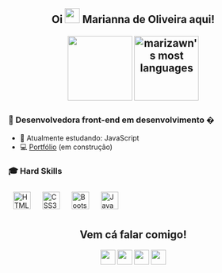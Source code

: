 
 <h2 align="center"> Oi <img src="https://raw.githubusercontent.com/kaueMarques/kaueMarques/master/hi.gif" width="30px"> Marianna de Oliveira aqui! </p>


<img height="130em" src="https://github-readme-stats.vercel.app/api?username=marizawndev&show_icons=true&theme=jolly&layout=compact&hide_border=true&include_all_commits=true&count_private=true"/>
<img height="130em" src="https://github-readme-stats.vercel.app/api/top-langs/?username=marizawndev&layout=compact&theme=jolly&hide_border=true" alt="marizawn's most languages"/>


### 🚧 Desenvolvedora front-end em desenvolvimento �
- 🌱 Atualmente estudando: JavaScript
- 💻 <a href="">Portfólio</a> (em construção)
    
### 🎓 Hard Skills
<div>  
<img style="margin: 10px" src="https://profilinator.rishav.dev/skills-assets/html5-original-wordmark.svg" alt="HTML5"  width="35" height="35" />  
<img style="margin: 10px" src="https://profilinator.rishav.dev/skills-assets/css3-original-wordmark.svg" alt="CSS3" width="35" height="35" />  
<img style="margin: 10px" src="https://profilinator.rishav.dev/skills-assets/bootstrap-plain.svg" alt="Bootstrap"  width="35" height="35" />  
<img style="margin: 10px" src="https://profilinator.rishav.dev/skills-assets/javascript-original.svg" alt="JavaScript"  width="35" height="35" />  
</div>
 
 
  <h2 align="center">Vem cá falar comigo!</h2> 
<p align="center">
 <a href="https://twitter.com/_marizawnn"><img src="https://img.shields.io/badge/twitter-%231DA1F2.svg?&style=for-the-badge&logo=twitter&logoColor=white" height=30></a> 
 <a href="https://www.linkedin.com/in/marianna-de-oliveira/"><img src="https://img.shields.io/badge/linkedin-%230077B5.svg?&style=for-the-badge&logo=linkedin&logoColor=white" height=30></a> 
 <a href="https://www.instagram.com/front.mari/"><img src="https://img.shields.io/badge/instagram-%23E4405F.svg?&style=for-the-badge&logo=instagram&logoColor=white" height=30></a> 
 <a href="mailto:marianna.oad@gmail.com"><img src="https://img.shields.io/badge/Gmail-D14836?style=for-the-badge&logo=gmail&logoColor=white" height=30></a></p>
